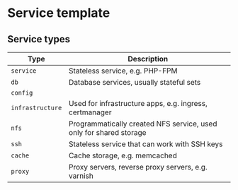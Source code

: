 # Service template

## Service types

| Type             | Description                                                        |
| -----------      | ------------------------------------------                         |
| `service`        | Stateless service, e.g. PHP-FPM                                    |
| `db`             | Database services, usually stateful sets                           |
| `config`         |                                                                    |
| `infrastructure` | Used for infrastructure apps, e.g. ingress, certmanager            |
| `nfs`            | Programmatically created NFS service, used only for shared storage |
| `ssh`            | Stateless service that can work with SSH keys                      |
| `cache`          | Cache storage, e.g. memcached                                      |
| `proxy`          | Proxy servers, reverse proxy servers, e.g. varnish                 |
 